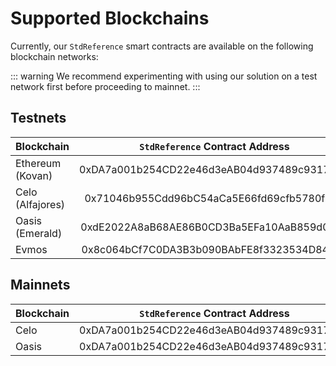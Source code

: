 <!--
order: 3
-->

# Supported Blockchains

Currently, our `StdReference` smart contracts are available on the following blockchain networks:

::: warning
We recommend experimenting with using our solution on a test network first before proceeding to mainnet.
:::

## Testnets

| Blockchain       |      `StdReference` Contract Address       |                                                      Explorer                                                      |
| ---------------- | :----------------------------------------: | :----------------------------------------------------------------------------------------------------------------: |
| Ethereum (Kovan) | 0xDA7a001b254CD22e46d3eAB04d937489c93174C3 |               [link](https://kovan.etherscan.io/address/0xDA7a001b254CD22e46d3eAB04d937489c93174C3)                |
| Celo (Alfajores) | 0x71046b955Cdd96bC54aCa5E66fd69cfb5780f3BB |      [link](https://alfajores-blockscout.celo-testnet.org/address/0x71046b955Cdd96bC54aCa5E66fd69cfb5780f3BB)      |
| Oasis (Emerald)  | 0xdE2022A8aB68AE86B0CD3Ba5EFa10AaB859d0293 | [link](https://testnet.explorer.emerald.oasis.dev/address/0xdE2022A8aB68AE86B0CD3Ba5EFa10AaB859d0293/transactions) |
| Evmos            | 0x8c064bCf7C0DA3B3b090BAbFE8f3323534D84d68 |           [link](https://evm.evmos.dev/address/0x8c064bCf7C0DA3B3b090BAbFE8f3323534D84d68/transactions)            |

## Mainnets

| Blockchain |      `StdReference` Contract Address       |                                                  Explorer                                                  |
| ---------- | :----------------------------------------: | :--------------------------------------------------------------------------------------------------------: |
| Celo       | 0xDA7a001b254CD22e46d3eAB04d937489c93174C3 |            [link](https://explorer.celo.org/address/0xDA7a001b254CD22e46d3eAB04d937489c93174C3)            |
| Oasis      | 0xDA7a001b254CD22e46d3eAB04d937489c93174C3 | [link](https://explorer.emerald.oasis.dev/address/0xDA7a001b254CD22e46d3eAB04d937489c93174C3/transactions) |
